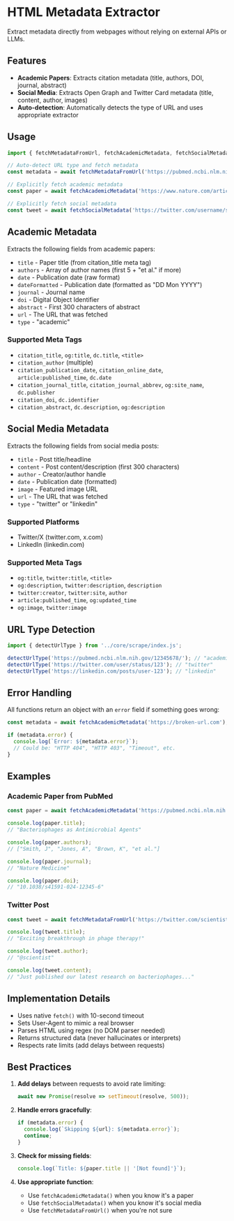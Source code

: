 # HTML Metadata Extractor

Extract metadata directly from webpages without relying on external APIs or LLMs.

## Features

- **Academic Papers**: Extracts citation metadata (title, authors, DOI, journal, abstract)
- **Social Media**: Extracts Open Graph and Twitter Card metadata (title, content, author, images)
- **Auto-detection**: Automatically detects the type of URL and uses appropriate extractor

## Usage

```javascript
import { fetchMetadataFromUrl, fetchAcademicMetadata, fetchSocialMetadata } from '../core/scrape/index.js';

// Auto-detect URL type and fetch metadata
const metadata = await fetchMetadataFromUrl('https://pubmed.ncbi.nlm.nih.gov/12345678/');

// Explicitly fetch academic metadata
const paper = await fetchAcademicMetadata('https://www.nature.com/articles/s41586-024-12345-6');

// Explicitly fetch social metadata
const tweet = await fetchSocialMetadata('https://twitter.com/username/status/123456789', 'twitter');
```

## Academic Metadata

Extracts the following fields from academic papers:

- `title` - Paper title (from citation_title meta tag)
- `authors` - Array of author names (first 5 + "et al." if more)
- `date` - Publication date (raw format)
- `dateFormatted` - Publication date (formatted as "DD Mon YYYY")
- `journal` - Journal name
- `doi` - Digital Object Identifier
- `abstract` - First 300 characters of abstract
- `url` - The URL that was fetched
- `type` - "academic"

### Supported Meta Tags

- `citation_title`, `og:title`, `dc.title`, `<title>`
- `citation_author` (multiple)
- `citation_publication_date`, `citation_online_date`, `article:published_time`, `dc.date`
- `citation_journal_title`, `citation_journal_abbrev`, `og:site_name`, `dc.publisher`
- `citation_doi`, `dc.identifier`
- `citation_abstract`, `dc.description`, `og:description`

## Social Media Metadata

Extracts the following fields from social media posts:

- `title` - Post title/headline
- `content` - Post content/description (first 300 characters)
- `author` - Creator/author handle
- `date` - Publication date (formatted)
- `image` - Featured image URL
- `url` - The URL that was fetched
- `type` - "twitter" or "linkedin"

### Supported Platforms

- Twitter/X (twitter.com, x.com)
- LinkedIn (linkedin.com)

### Supported Meta Tags

- `og:title`, `twitter:title`, `<title>`
- `og:description`, `twitter:description`, `description`
- `twitter:creator`, `twitter:site`, `author`
- `article:published_time`, `og:updated_time`
- `og:image`, `twitter:image`

## URL Type Detection

```javascript
import { detectUrlType } from '../core/scrape/index.js';

detectUrlType('https://pubmed.ncbi.nlm.nih.gov/12345678/'); // "academic"
detectUrlType('https://twitter.com/user/status/123'); // "twitter"
detectUrlType('https://linkedin.com/posts/user-123'); // "linkedin"
```

## Error Handling

All functions return an object with an `error` field if something goes wrong:

```javascript
const metadata = await fetchAcademicMetadata('https://broken-url.com');

if (metadata.error) {
  console.log(`Error: ${metadata.error}`);
  // Could be: "HTTP 404", "HTTP 403", "Timeout", etc.
}
```

## Examples

### Academic Paper from PubMed

```javascript
const paper = await fetchAcademicMetadata('https://pubmed.ncbi.nlm.nih.gov/39307533/');

console.log(paper.title);
// "Bacteriophages as Antimicrobial Agents"

console.log(paper.authors);
// ["Smith, J", "Jones, A", "Brown, K", "et al."]

console.log(paper.journal);
// "Nature Medicine"

console.log(paper.doi);
// "10.1038/s41591-024-12345-6"
```

### Twitter Post

```javascript
const tweet = await fetchMetadataFromUrl('https://twitter.com/scientist/status/123456');

console.log(tweet.title);
// "Exciting breakthrough in phage therapy!"

console.log(tweet.author);
// "@scientist"

console.log(tweet.content);
// "Just published our latest research on bacteriophages..."
```

## Implementation Details

- Uses native `fetch()` with 10-second timeout
- Sets User-Agent to mimic a real browser
- Parses HTML using regex (no DOM parser needed)
- Returns structured data (never hallucinates or interprets)
- Respects rate limits (add delays between requests)

## Best Practices

1. **Add delays** between requests to avoid rate limiting:
   ```javascript
   await new Promise(resolve => setTimeout(resolve, 500));
   ```

2. **Handle errors gracefully**:
   ```javascript
   if (metadata.error) {
     console.log(`Skipping ${url}: ${metadata.error}`);
     continue;
   }
   ```

3. **Check for missing fields**:
   ```javascript
   console.log(`Title: ${paper.title || '[Not found]'}`);
   ```

4. **Use appropriate function**:
   - Use `fetchAcademicMetadata()` when you know it's a paper
   - Use `fetchSocialMetadata()` when you know it's social media
   - Use `fetchMetadataFromUrl()` when you're not sure

